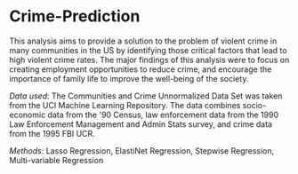 # Crime-Prediction

This analysis aims to provide a solution to the problem of violent crime in many communities in the US by identifying those critical factors that lead to high violent crime rates. The major findings of this analysis were to focus on creating employment opportunities to reduce crime, and encourage the importance of family life to improve the well-being of the society.

*Data used*: The Communities and Crime Unnormalized Data Set was taken from the UCI Machine Learning Repository. The data combines socio-economic data from the '90 Census, law enforcement data from the 1990 Law Enforcement Management and Admin Stats survey, and crime data from the 1995 FBI UCR.

*Methods*: Lasso Regression, ElastiNet Regression, Stepwise Regression, Multi-variable Regression
